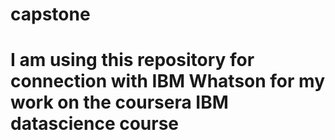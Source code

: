 # capstone

# I am using this repository for connection with IBM Whatson for my work on the coursera IBM datascience course
